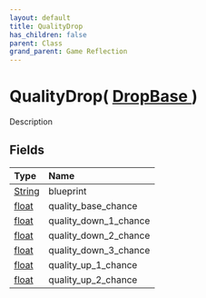 ```yaml
---
layout: default
title: QualityDrop
has_children: false
parent: Class
grand_parent: Game Reflection
---
```

# QualityDrop( [ DropBase ](/riftbreaker-wiki/docs/game-reflection/classes/drop_base/) )
Description 

## Fields

| Type | Name |
|:----------|:--------------|
| [String](/riftbreaker-wiki/docs/game-reflection/components/string/) | blueprint |
| [float](/riftbreaker-wiki/docs/game-reflection/components/float/) | quality_base_chance |
| [float](/riftbreaker-wiki/docs/game-reflection/components/float/) | quality_down_1_chance |
| [float](/riftbreaker-wiki/docs/game-reflection/components/float/) | quality_down_2_chance |
| [float](/riftbreaker-wiki/docs/game-reflection/components/float/) | quality_down_3_chance |
| [float](/riftbreaker-wiki/docs/game-reflection/components/float/) | quality_up_1_chance |
| [float](/riftbreaker-wiki/docs/game-reflection/components/float/) | quality_up_2_chance |

